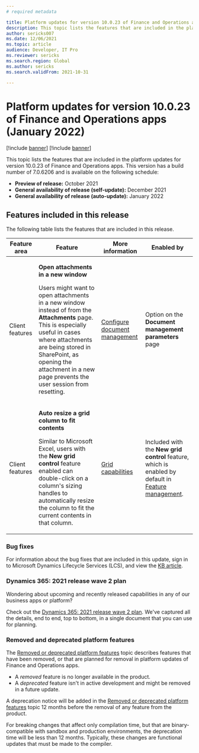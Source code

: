 ```yaml
---
# required metadata

title: Platform updates for version 10.0.23 of Finance and Operations apps (January 2022)
description: This topic lists the features that are included in the platform updates for version 10.0.23 of Finance and Operations apps.
author: sericks007
ms.date: 12/06/2021
ms.topic: article
audience: Developer, IT Pro
ms.reviewer: sericks
ms.search.region: Global
ms.author: sericks
ms.search.validFrom: 2021-10-31

---
```

# Platform updates for version 10.0.23 of Finance and Operations apps (January 2022)

[!include [banner](../includes/banner.md)]
[!include [banner](../includes/preview-banner.md)]

This topic lists the features that are included in the platform updates for version 10.0.23 of Finance and Operations apps. This version has a build number of 7.0.6206 and is available on the following schedule:

- **Preview of release:** October 2021
- **General availability of release (self-update):** December 2021
- **General availability of release (auto-update):** January 2022

## Features included in this release

The following table lists the features that are included in this release.

| Feature area    | Feature | More information | Enabled by |
|-----------------|---------|------------------|---------------------------|
| Client features  | <p>**Open attachments in a new window**</p><p>Users might want to open attachments in a new window instead of from the **Attachments** page. This is especially useful in cases where attachments are being stored in SharePoint, as opening the attachment in a new page prevents the user session from resetting.</p>  | [Configure document management](../../fin-ops/organization-administration/configure-document-management.md)  |  Option on the **Document management parameters** page |
| Client features  | <p>**Auto resize a grid column to fit contents**</p><p>Similar to Microsoft Excel, users with the **New grid control** feature enabled can double-click on a column's sizing handles to automatically resize the column to fit the current contents in that column.</p>  | [Grid capabilities](../../fin-ops/get-started/grid-capabilities.md)  | Included with the **New grid control** feature, which is enabled by default in [Feature management](../../fin-ops/get-started/feature-management/feature-management-overview.md).  |

### Bug fixes

For information about the bug fixes that are included in this update, sign in to Microsoft Dynamics Lifecycle Services (LCS), and view the [KB article](https://fix.lcs.dynamics.com/Issue/Details?bugId=627874&dbType=3&qc=9b7e01944eb8b43f9c3aac4be26811c27be205847d6d2a240424f34f7e722910).

### Dynamics 365: 2021 release wave 2 plan

Wondering about upcoming and recently released capabilities in any of our business apps or platform?

Check out the [Dynamics 365: 2021 release wave 2 plan](/dynamics365-release-plan/2021wave2/). We've captured all the details, end to end, top to bottom, in a single document that you can use for planning.

### Removed and deprecated platform features

The [Removed or deprecated platform features](removed-deprecated-features-platform-updates.md) topic describes features that have been removed, or that are planned for removal in platform updates of Finance and Operations apps.

- A *removed* feature is no longer available in the product.
- A *deprecated* feature isn't in active development and might be removed in a future update.

A deprecation notice will be added in the [Removed or deprecated platform features](removed-deprecated-features-platform-updates.md) topic 12 months before the removal of any feature from the product.

For breaking changes that affect only compilation time, but that are binary-compatible with sandbox and production environments, the deprecation time will be less than 12 months. Typically, these changes are functional updates that must be made to the compiler.
